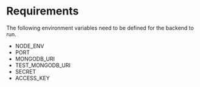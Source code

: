 # Requirements

The following environment variables need to be defined for the backend to run.

- NODE_ENV
- PORT
- MONGODB_URI
- TEST_MONGODB_URI
- SECRET
- ACCESS_KEY
